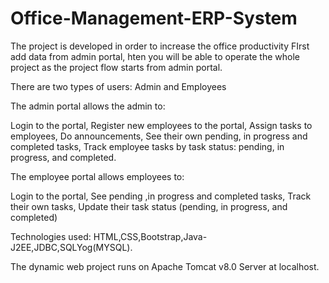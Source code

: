 # Office-Management-ERP-System
The project is developed in order to increase the office productivity 
FIrst add data from admin portal, hten you will be able to operate the whole project as the project flow starts from admin portal. 

There are two types of users: Admin and Employees

The admin portal allows the admin to:

Login to the portal,
Register new employees to the portal,
Assign tasks to employees,
Do announcements,
See their own pending, in progress and completed tasks,
Track employee tasks by task status: pending, in progress, and completed.

The employee portal allows employees to:

Login to the portal,
See pending ,in progress and completed tasks,
Track their own tasks,
Update their task status (pending, in progress, and completed)

Technologies used: HTML,CSS,Bootstrap,Java-J2EE,JDBC,SQLYog(MYSQL).

The dynamic web project runs on Apache Tomcat v8.0 Server at localhost.


